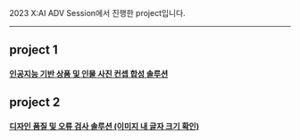 2023 X:AI ADV Session에서 진행한 project입니다.

---

## project 1
#### [인공지능 기반 상품 및 인물 사진 컨셉 합성 솔루션](https://github.com/L-yejin/2023-XAI-toyproject/tree/main/project1)


## project 2
#### [디자인 품질 및 오류 검사 솔루션 (이미지 내 글자 크기 확인)](https://github.com/L-yejin/2023-XAI-toyproject/tree/main/project2)
